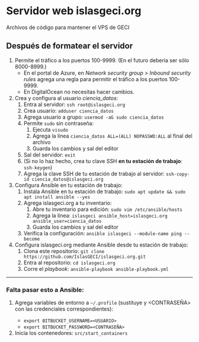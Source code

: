 # Servidor web islasgeci.org

Archivos de código para mantener el VPS de GECI

## Después de formatear el servidor

1. Permite el tráfico a los puertos 100-9999. (En el futuro debería ser sólo 8000-8999.)
    - En el portal de Azure, en _Network security group > Inbound security rules_ agrega una regla
      para permitir el tráfico a los puertos 100-9999.
    - En DigitalOcean no necesitas hacer cambios.
1. Crea y configura al usuario _ciencia_datos_:
    1. Entra al servidor: `ssh root@islasgeci.org`
    1. Crea usuario: `adduser ciencia_datos`
    1. Agrega usuario a grupo: `usermod -aG sudo ciencia_datos`
    1. Permite `sudo` sin contraseña:
        1. Ejecuta `visudo`
        1. Agrega la línea `ciencia_datos ALL=(ALL) NOPASSWD:ALL` al final del archivo
        1. Guarda los cambios y sal del editor
    1. Sal del servidor: `exit`
    1. (Si no lo haz hecho, crea tu clave SSH **en tu estación de trabajo**: `ssh-keygen`)
    1. Agrega la clave SSH de tu estación de trabajo al servidor: `ssh-copy-id ciencia_datos@islasgeci.org`
1. Configura Ansible en tu estación de trabajo:
    1. Instala Ansible en tu estación de trabajo: `sudo apt update && sudo apt install ansible --yes`
    1. Agrega islasgeci.org a tu inventario:
        1. Abre tu inventario para edición: `sudo vim /etc/ansible/hosts`
        1. Agrega la línea: `islasgeci ansible_host=islasgeci.org ansible_user=ciencia_datos`
        1. Guarda los cambios y sal del editor
    1. Verifica la configuración: `ansible islasgeci --module-name ping --become`
1. Configura islasgeci.org mediante Ansible desde tu estación de trabajo:
    1. Clona este repositorio: `git clone https://github.com/IslasGECI/islasgeci.org.git`
    1. Entra al repositorio: `cd islasgeci.org`
    1. Corre el _playbook_: `ansible-playbook ansible-playbook.yml`

---

### Falta pasar esto a Ansible:

1. Agrega variables de entorno a `~/.profile` (sustituye <USUARIO> y <CONTRASEÑA> con las
   credenciales correspondientes):
    - `export BITBUCKET_USERNAME=<USUARIO>`
    - `export BITBUCKET_PASSWORD=<CONTRASEÑA>`
1. Inicia los contenedores: `src/start_containers`
